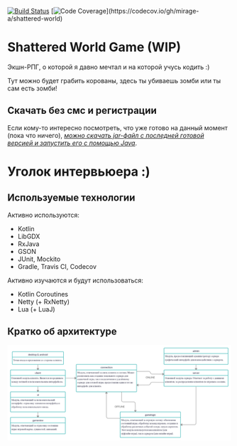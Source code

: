 [![Build Status](https://travis-ci.org/mirage-a/shattered-world.svg?branch=dev)](https://travis-ci.org/mirage-a/shattered-world)
[![Code Coverage](https://codecov.io/gh/mirage-a/shattered-world/branch/dev/graphs/badge.svg?)](https://codecov.io/gh/mirage-a/shattered-world)


# Shattered World Game (WIP)

Экшн-РПГ, о которой я давно мечтал и на которой учусь кодить :)

Тут можно будет грабить корованы, здесь ты убиваешь зомби или ты сам есть зомби!
    
## Скачать без смс и регистрации

Если кому-то интересно посмотреть, что уже готово на данный момент (пока что ничего), *[можно скачать jar-файл с последней готовой версией и запустить его с помощью Java]( https://github.com/Mirage-A/Shattered-World/raw/master/Shattered-World.jar)*.

# Уголок интервьюера :)

## Используемые технологии

Активно используются:
 - Kotlin
 - LibGDX
 - RxJava
 - GSON
 - JUnit, Mockito
 - Gradle, Travis CI, Codecov
 
Активно изучаются и будут использоваться:
 - Kotlin Coroutines
 - Netty (+ RxNetty)
 - Lua (+ LuaJ)

## Кратко об архитектуре

![](arch.png)
